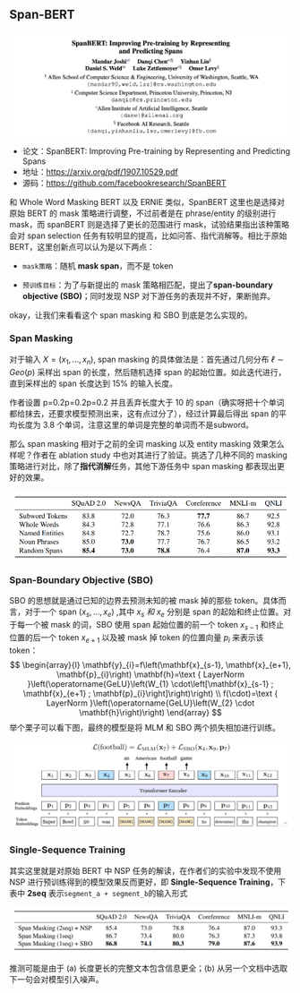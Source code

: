 ## Span-BERT

![](../../../pics/Span-BERT/span-bert-1.jpeg)

- 论文：SpanBERT: Improving Pre-training by Representing and Predicting Spans
- 地址：https://arxiv.org/pdf/1907.10529.pdf
- 源码：https://github.com/facebookresearch/SpanBERT

和 Whole Word Masking BERT 以及 ERNIE 类似，SpanBERT 这里也是选择对原始 BERT 的 mask 策略进行调整，不过前者是在 phrase/entity 的级别进行 mask，而 spanBERT 则是选择了更长的范围进行 mask，试验结果指出该种策略会对 span selection 任务有较明显的提高，比如问答、指代消解等。相比于原始 BERT，这里创新点可以认为是以下两点：

- `mask策略`：随机 **mask span**，而不是 token

- `预训练目标`：为了与新提出的 mask 策略相匹配，提出了**span-boundary objective (SBO)**；同时发现 NSP 对下游任务的表现并不好，果断抛弃。

okay，让我们来看看这个 span masking 和 SBO 到底是怎么实现的。

### Span Masking

对于输入 $X=\left(x_{1}, \ldots, x_{n}\right)$, span masking 的具体做法是：首先通过几何分布 $ℓ∼Geo(p)$ 采样出 span 的长度，然后随机选择 span 的起始位置。如此迭代进行，直到采样出的 span 长度达到 15% 的输入长度。

作者设置 p=0.2p=0.2p=0.2 并且丢弃长度大于 10 的 span（确实呀把十个单词都给抹去，还要求模型预测出来，这有点过分了），经过计算最后得出 span 的平均长度为 3.8 个单词，注意这里的单词是完整的单词而不是subword。

那么 span masking 相对于之前的全词 masking 以及 entity masking 效果怎么样呢？作者在 ablation study 中也对其进行了验证。挑选了几种不同的 masking 策略进行对比，除了**指代消解**任务，其他下游任务中 span masking 都表现出更好的效果。

![](../../../pics/Span-BERT/span-bert-2.jpeg)

### Span-Boundary Objective (SBO)

SBO 的思想就是通过已知的边界去预测未知的被 mask 掉的那些 token。具体而言，对于一个 span $\left(x_{s}, \ldots, x_{e}\right)$ ,其中 $x_s$ *和* $x_e$ 分别是 span 的起始和终止位置。对于每一个被 mask 的词，SBO 使用 span 起始位置的前一个 token $x_{s-1}$ 和终止位置的后一个 token $x_{e+1}$ 以及被 mask 掉 token 的位置向量 $p_{i}$ 来表示该 token：
$$
\begin{array}{l}
\mathbf{y}_{i}=f\left(\mathbf{x}_{s-1}, \mathbf{x}_{e+1}, \mathbf{p}_{i}\right) \mathbf{h}=\text { LayerNorm }\left(\operatorname{GeLU}\left(W_{1} \cdot\left[\mathbf{x}_{s-1} ; \mathbf{x}_{e+1} ; \mathbf{p}_{i}\right]\right)\right) \\
f(\cdot)=\text { LayerNorm }\left(\operatorname{GeLU}\left(W_{2} \cdot \mathbf{h}\right)\right)
\end{array}
$$
举个栗子可以看下图，最终的模型是将 MLM 和 SBO 两个损失相加进行训练。 

![](../../../pics/Span-BERT/span-bert-3.jpeg)

### Single-Sequence Training

其实这里就是对原始 BERT 中 NSP 任务的解读，在作者们的实验中发现不使用 NSP 进行预训练得到的模型效果反而更好，即 **Single-Sequence Training**，下表中 **2seq** 表示`segment_a + segment_b`的输入形式 

![](../../../pics/Span-BERT/span-bert-4.jpeg)

推测可能是由于 (a) 长度更长的完整文本包含信息更全；(b) 从另一个文档中选取下一句会对模型引入噪声。

